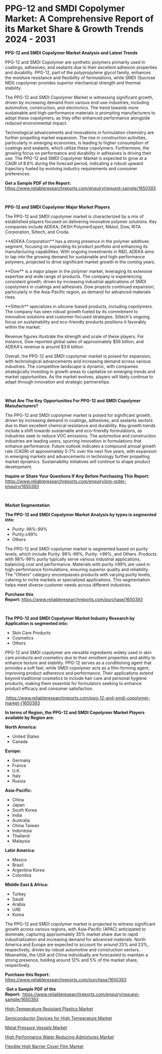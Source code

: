 <p><h1>PPG-12 and SMDI Copolymer Market: A Comprehensive Report of its Market Share & Growth Trends 2024 - 2031</h1></p><p><strong>PPG-12 and SMDI Copolymer Market Analysis and Latest Trends</strong></p>
<p><p>PPG-12 and SMDI Copolymer are synthetic polymers primarily used in coatings, adhesives, and sealants due to their excellent adhesion properties and durability. PPG-12, part of the polypropylene glycol family, enhances the moisture resistance and flexibility of formulations, while SMDI (Sucrose MDI) copolymer provides superior mechanical strength and thermal stability.</p><p>The PPG-12 and SMDI Copolymer Market is witnessing significant growth, driven by increasing demand from various end-use industries, including automotive, construction, and electronics. The trend towards more sustainable and high-performance materials is prompting manufacturers to adopt these copolymers, as they offer enhanced performance alongside reduced environmental impact.</p><p>Technological advancements and innovations in formulation chemistry are further propelling market expansion. The rise in construction activities, particularly in emerging economies, is leading to higher consumption of coatings and sealants, which utilize these copolymers. Furthermore, the growing focus on performance and durability in adhesives is driving their use. The PPG-12 and SMDI Copolymer Market is expected to grow at a CAGR of 8.6% during the forecast period, indicating a robust upward trajectory fueled by evolving industry requirements and consumer preferences.</p></p>
<p><strong>Get a Sample PDF of the Report:&nbsp;</strong> <a href="https://www.reliableresearchreports.com/enquiry/request-sample/1650393?utm_campaign=3&utm_medium=2&utm_source=Github&utm_content=ia&utm_term=08122024&utm_id=ppg-12-and-smdi-copolymer">https://www.reliableresearchreports.com/enquiry/request-sample/1650393</a></p>
<p>&nbsp;</p>
<p><strong>PPG-12 and SMDI Copolymer Major Market Players</strong></p>
<p><p>The PPG-12 and SMDI copolymer market is characterized by a mix of established players focused on delivering innovative polymer solutions. Key companies include ADEKA, DKSH PolymerExpert, Nikkol, Dow, RITA Corporation, Siltech, and Croda.</p><p>**ADEKA Corporation** has a strong presence in the polymer additives segment, focusing on expanding its product portfolio and enhancing its manufacturing capabilities. With ongoing investments in R&D, ADEKA aims to tap into the growing demand for sustainable and high-performance polymers, projected to drive significant market growth in the coming years.</p><p>**Dow** is a major player in the polymer market, leveraging its extensive expertise and wide range of products. The company is experiencing consistent growth, driven by increasing industrial applications of SMDI copolymers in coatings and adhesives. Dow projects continued expansion, particularly in the Asia-Pacific region, as demand for advanced materials rises.</p><p>**Siltech** specializes in silicone-based products, including copolymers. The company has seen robust growth fueled by its commitment to innovative solutions and customer-focused strategies. Siltech's ongoing focus on sustainability and eco-friendly products positions it favorably within the market.</p><p>Revenue figures illustrate the strength and scale of these players. For instance, Dow reported global sales of approximately $56 billion, and ADEKA's revenue is around $3.6 billion. </p><p>Overall, the PPG-12 and SMDI copolymer market is poised for expansion, with technological advancements and increasing demand across various industries. The competitive landscape is dynamic, with companies strategically investing in growth areas to capitalize on emerging trends and market opportunities. As the market evolves, players will likely continue to adapt through innovation and strategic partnerships.</p></p>
<p>&nbsp;</p>
<p><strong>What Are The Key Opportunities For PPG-12 and SMDI Copolymer Manufacturers?</strong></p>
<p><p>The PPG-12 and SMDI copolymer market is poised for significant growth, driven by increasing demand in coatings, adhesives, and sealants sectors due to their excellent chemical resistance and durability. Key growth trends include a shift towards sustainable and eco-friendly formulations, as industries seek to reduce VOC emissions. The automotive and construction industries are leading users, spurring innovation in formulations that enhance performance. Future outlook indicates a compound annual growth rate (CAGR) of approximately 5-7% over the next five years, with expansion in emerging markets and advancements in technology further propelling market dynamics. Sustainability initiatives will continue to shape product development.</p></p>
<p><strong>Inquire or Share Your Questions If Any Before Purchasing This Report:</strong> <a href="https://www.reliableresearchreports.com/enquiry/pre-order-enquiry/1650393?utm_campaign=3&utm_medium=2&utm_source=Github&utm_content=ia&utm_term=08122024&utm_id=ppg-12-and-smdi-copolymer">https://www.reliableresearchreports.com/enquiry/pre-order-enquiry/1650393</a></p>
<p>&nbsp;</p>
<p><strong>Market Segmentation</strong></p>
<p><strong>The PPG-12 and SMDI Copolymer Market Analysis by types is segmented into:</strong></p>
<p><ul><li>Purity: 98%-99%</li><li>Purity:≥99%</li><li>Others</li></ul></p>
<p><p>The PPG-12 and SMDI copolymer market is segmented based on purity levels, which include Purity: 98%-99%, Purity: ≥99%, and Others. Products with 98%-99% purity typically serve various industrial applications, balancing cost and performance. Materials with purity ≥99% are used in high-performance formulations, ensuring superior quality and reliability. The "Others" category encompasses products with varying purity levels, catering to niche markets or specialized applications. This segmentation helps meet diverse customer needs across different industries.</p></p>
<p><strong>Purchase this Report:&nbsp;</strong><a href="https://www.reliableresearchreports.com/purchase/1650393?utm_campaign=3&utm_medium=2&utm_source=Github&utm_content=ia&utm_term=08122024&utm_id=ppg-12-and-smdi-copolymer">https://www.reliableresearchreports.com/purchase/1650393</a></p>
<p>&nbsp;</p>
<p><strong>The PPG-12 and SMDI Copolymer Market Industry Research by Application is segmented into:</strong></p>
<p><ul><li>Skin Care Products</li><li>Cosmetics</li><li>Others</li></ul></p>
<p><p>PPG-12 and SMDI copolymer are versatile ingredients widely used in skin care products and cosmetics due to their emollient properties and ability to enhance texture and stability. PPG-12 serves as a conditioning agent that provides a soft feel, while SMDI copolymer acts as a film-forming agent, improving product adherence and performance. Their applications extend beyond traditional cosmetics to include hair care and personal hygiene products, making them essential for formulators seeking to enhance product efficacy and consumer satisfaction.</p></p>
<p><a href="https://www.reliableresearchreports.com/ppg-12-and-smdi-copolymer-market-r1650393?utm_campaign=3&utm_medium=2&utm_source=Github&utm_content=ia&utm_term=08122024&utm_id=ppg-12-and-smdi-copolymer">&nbsp;https://www.reliableresearchreports.com/ppg-12-and-smdi-copolymer-market-r1650393</a></p>
<p><strong>In terms of Region, the PPG-12 and SMDI Copolymer Market Players available by Region are:</strong></p>
<p>
    <p> <strong> North America: </strong>
        <ul>
            <li>United States</li>
            <li>Canada</li>
        </ul>
        </p> 
    <p> <strong> Europe: </strong>
        <ul>
            <li>Germany</li>
            <li>France</li>
            <li>U.K.</li>
            <li>Italy</li>
            <li>Russia</li>
        </ul>
        </p> 
    <p> <strong> Asia-Pacific: </strong>
        <ul>
            <li>China</li>
            <li>Japan</li>
            <li>South Korea</li>
            <li>India</li>
            <li>Australia</li>
            <li>China Taiwan</li>
            <li>Indonesia</li>
            <li>Thailand</li>
            <li>Malaysia</li>
        </ul>
        </p> 
    <p> <strong> Latin America: </strong>
        <ul>
            <li>Mexico</li>
            <li>Brazil</li>
            <li>Argentina Korea</li>
            <li>Colombia</li>
        </ul>
        </p> 
    <p> <strong> Middle East & Africa: </strong>
        <ul>
            <li>Turkey</li>
            <li>Saudi</li>
            <li>Arabia</li>
            <li>UAE</li>
            <li>Korea</li>
        </ul>
    </p>
    </p>
<p><p>The PPG-12 and SMDI copolymer market is projected to witness significant growth across various regions, with Asia-Pacific (APAC) anticipated to dominate, capturing approximately 35% market share due to rapid industrialization and increasing demand for advanced materials. North America and Europe are expected to account for around 25% and 23%, respectively, driven by robust automotive and construction sectors. Meanwhile, the USA and China individually are forecasted to maintain a strong presence, holding around 12% and 5% of the market share, respectively.</p></p>
<p><strong>Purchase this Report: </strong><a href="https://www.reliableresearchreports.com/purchase/1650393?utm_campaign=3&utm_medium=2&utm_source=Github&utm_content=ia&utm_term=08122024&utm_id=ppg-12-and-smdi-copolymer">https://www.reliableresearchreports.com/purchase/1650393</a></p>
<p>&nbsp;<strong>Get a Sample PDF of the Report:&nbsp;&nbsp;</strong><a href="https://www.reliableresearchreports.com/enquiry/request-sample/1650393?utm_campaign=3&utm_medium=2&utm_source=Github&utm_content=ia&utm_term=08122024&utm_id=ppg-12-and-smdi-copolymer">https://www.reliableresearchreports.com/enquiry/request-sample/1650393</a></p>
<p><strong></strong></p>
<p><p><a href="https://github.com/mauripalmi/Market-Research-Report-List-5/blob/main/high-temperature-resistant-plastics-market.md?utm_campaign=3&utm_medium=2&utm_source=Github&utm_content=ia&utm_term=08122024&utm_id=ppg-12-and-smdi-copolymer">High-Temperature Resistant Plastics Market</a></p><p><a href="https://www.linkedin.com/pulse/in-depth-market-analysis-semiconductor-devices-high-temperature-japff?utm_campaign=3&utm_medium=2&utm_source=Github&utm_content=ia&utm_term=08122024&utm_id=ppg-12-and-smdi-copolymer">Semiconductor Devices for High Temperature Market</a></p><p><a href="https://issuu.com/reportprime-2/docs/metal-pressure-vessels-market-size-2030.pptx?utm_campaign=3&utm_medium=2&utm_source=Github&utm_content=ia&utm_term=08122024&utm_id=ppg-12-and-smdi-copolymer">Metal Pressure Vessels Market</a></p><p><a href="https://github.com/nicoletavirag/Market-Research-Report-List-5/blob/main/high-performance-water-reducing-admixtures-market.md?utm_campaign=3&utm_medium=2&utm_source=Github&utm_content=ia&utm_term=08122024&utm_id=ppg-12-and-smdi-copolymer">High Performance Water Reducing Admixtures Market</a></p><p><a href="https://issuu.com/reportprime-2/docs/flexible-high-barrier-cover-film-market-size-2030.?utm_campaign=3&utm_medium=2&utm_source=Github&utm_content=ia&utm_term=08122024&utm_id=ppg-12-and-smdi-copolymer">Flexible High Barrier Cover Film Market</a></p></p>